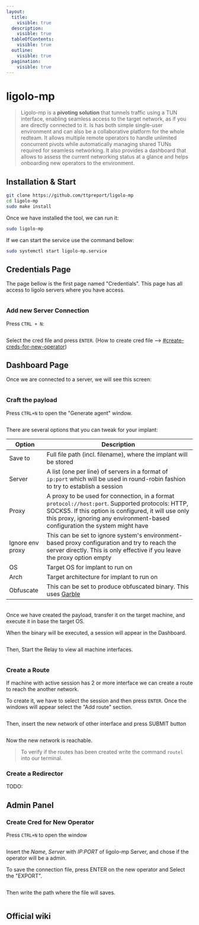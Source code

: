 ```yaml
---
layout:
  title:
    visible: true
  description:
    visible: true
  tableOfContents:
    visible: true
  outline:
    visible: true
  pagination:
    visible: true
---
```


# ligolo-mp

> Ligolo-mp is a **pivoting solution** that tunnels traffic using a TUN interface, enabling seamless access to the target network, as if you are directly connected to it. Is has both simple single-user environment and can also be a collaborative platform for the whole redteam. It allows multiple remote operators to handle unlimited concurrent pivots while automatically managing shared TUNs required for seamless networking. It also provides a dashboard that allows to assess the current networking status at a glance and helps onboarding new operators to the environment.



## Installation & Start

```bash
git clone https://github.com/ttpreport/ligolo-mp
cd ligolo-mp
sudo make install
```

Once we have installed the tool, we can run it:

```bash
sudo ligolo-mp
```

If we can start the service use the command bellow:

```bash
sudo systemctl start ligolo-mp.service
```



## Credentials Page

The page bellow is the first page named "Credentials". This page has all access to ligolo servers where you have access.&#x20;

<figure><img src="../../../../.gitbook/assets/image (210).png" alt=""><figcaption></figcaption></figure>

### Add new Server Connection

Press `CTRL + N`:

<figure><img src="../../../../.gitbook/assets/image (211).png" alt=""><figcaption></figcaption></figure>

Select the cred file and press `ENTER`. (How to create cred file --> [#create-creds-for-new-operator](./#create-creds-for-new-operator "mention"))

## Dashboard Page

Once we are connected to a server, we will see this screen:

<figure><img src="../../../../.gitbook/assets/image (212).png" alt=""><figcaption></figcaption></figure>

### Craft the payload

Press `CTRL+N` to open the "Generate agent" window.

<figure><img src="../../../../.gitbook/assets/image (216).png" alt=""><figcaption></figcaption></figure>

There are several options that you can tweak for your implant:

<table data-full-width="true"><thead><tr><th>Option</th><th>Description</th></tr></thead><tbody><tr><td>Save to</td><td>Full file path (incl. filename), where the implant will be stored</td></tr><tr><td>Server</td><td>A list (one per line) of servers in a format of <code>ip:port</code> which will be used in round-robin fashion to try to establish a session</td></tr><tr><td>Proxy</td><td>A proxy to be used for connection, in a format <code>protocol://host:port</code>. Supported protocols: HTTP, SOCKS5. If this option is configured, it will use only this proxy, ignoring any environment-based configuration the system might have</td></tr><tr><td>Ignore env proxy</td><td>This can be set to ignore system's environment-based proxy configuration and try to reach the server directly. This is only effective if you leave the proxy option empty</td></tr><tr><td>OS</td><td>Target OS for implant to run on</td></tr><tr><td>Arch</td><td>Target architecture for implant to run on</td></tr><tr><td>Obfuscate</td><td>This can be set to produce obfuscated binary. This uses <a href="https://github.com/moloch--/garble">Garble</a></td></tr></tbody></table>

\
Once we have created the payload, transfer it on the target machine, and execute it in base the target OS.&#x20;

When the binary will be executed, a session will appear in the Dashboard.

<figure><img src="../../../../.gitbook/assets/image (207).png" alt=""><figcaption></figcaption></figure>

Then, Start the Relay to view all machine interfaces.

<figure><img src="../../../../.gitbook/assets/image (202).png" alt=""><figcaption></figcaption></figure>

### Create a Route

If machine with active session has 2 or more interface we can create a route to reach the another network.

To create it, we have to select the session and then press `ENTER`. Once the windows will appear select the "Add route" section.

<figure><img src="../../../../.gitbook/assets/image (208).png" alt=""><figcaption></figcaption></figure>

Then, insert the new network of other interface and press SUBMIT button

<figure><img src="../../../../.gitbook/assets/image (209).png" alt=""><figcaption></figcaption></figure>

Now the new network is reachable.

> To verify if the routes has been created write the command `routel` into our terminal.

### Create a Redirector

TODO:



## Admin Panel



### Create Cred for New Operator

Press `CTRL+N` to open the window

<figure><img src="../../../../.gitbook/assets/image (213).png" alt=""><figcaption></figcaption></figure>

Insert the _Name_, _Server_ with _IP:PORT_ of ligolo-mp Server, and chose if the operator will be a admin.

To save the connection file, press ENTER on the new operator and Select the "EXPORT".

<figure><img src="../../../../.gitbook/assets/image (214).png" alt=""><figcaption></figcaption></figure>

Then write the path where the file will saves.

<figure><img src="../../../../.gitbook/assets/image (215).png" alt=""><figcaption></figcaption></figure>

## Official wiki




